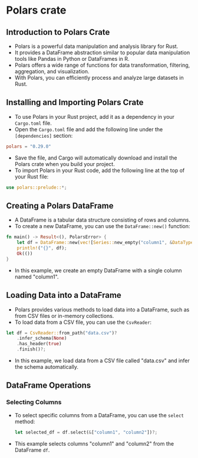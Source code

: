 # Polars crate

## Introduction to Polars Crate

- Polars is a powerful data manipulation and analysis library for Rust.
- It provides a DataFrame abstraction similar to popular data manipulation tools like Pandas in Python or DataFrames in R.
- Polars offers a wide range of functions for data transformation, filtering, aggregation, and visualization.
- With Polars, you can efficiently process and analyze large datasets in Rust.

## Installing and Importing Polars Crate

- To use Polars in your Rust project, add it as a dependency in your `Cargo.toml` file.
- Open the `Cargo.toml` file and add the following line under the `[dependencies]` section:

```toml
polars = "0.29.0"
```

- Save the file, and Cargo will automatically download and install the Polars crate when you build your project.
- To import Polars in your Rust code, add the following line at the top of your Rust file:

```rust
use polars::prelude::*;
```

## Creating a Polars DataFrame

- A DataFrame is a tabular data structure consisting of rows and columns.
- To create a new DataFrame, you can use the `DataFrame::new()` function:

```rs
fn main() -> Result<(), PolarsError> {
    let df = DataFrame::new(vec![Series::new_empty("column1", &DataType::Float32)])?;
    println!("{}", df);
    Ok(())
}
```

- In this example, we create an empty DataFrame with a single column named "column1".

## Loading Data into a DataFrame

- Polars provides various methods to load data into a DataFrame, such as from CSV files or in-memory collections.
- To load data from a CSV file, you can use the `CsvReader`:

```rs
let df = CsvReader::from_path("data.csv")?
    .infer_schema(None)
    .has_header(true)
    .finish()?;
```

- In this example, we load data from a CSV file called "data.csv" and infer the schema automatically.

## DataFrame Operations

### Selecting Columns

- To select specific columns from a DataFrame, you can use the `select` method:

  ```rs
  let selected_df = df.select(&["column1", "column2"])?;
  ```

- This example selects columns "column1" and "column2" from the DataFrame `df`.
